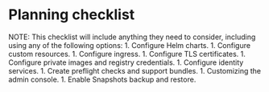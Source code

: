 # Planning checklist

NOTE: This checklist will include anything they need to consider, including
using any of the following options:
    1. Configure Helm charts.
    1. Configure custom resources.
    1. Configure ingress.
    1. Configure TLS certificates.
    1. Configure private images and registry credentials.
    1. Configure identity services.
    1. Create preflight checks and support bundles.
    1. Customizing the admin console.
    1. Enable Snapshots backup and restore.

